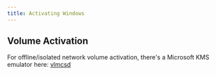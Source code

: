 ```yaml
---
title: Activating Windows
---
```


## Volume Activation ##

For offline/isolated network volume activation, there's a Microsoft KMS
emulator here: [vlmcsd](https://github.com/Wind4/vlmcsd)
